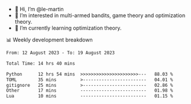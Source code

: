 - 👋 Hi, I’m @le-martin
- 👀 I’m interested in multi-armed bandits, game theory and optimization theory.
- 🌱 I’m currently learning optimization theory.
<!---- 💞️ I’m looking to collaborate on ...
- 📫 How to reach me ...-->

<!---
Tutorial for using WakaTime stats in GitHub profile: https://github.com/athul/waka-readme
-->

📊 Weekly development breakdown
<!--START_SECTION:waka-->

```txt
From: 12 August 2023 - To: 19 August 2023

Total Time: 14 hrs 40 mins

Python      12 hrs 54 mins  >>>>>>>>>>>>>>>>>>>>>>---   88.03 %
TOML        35 mins         >------------------------   04.01 %
gitignore   25 mins         >------------------------   02.86 %
Other       17 mins         -------------------------   01.98 %
Lua         10 mins         -------------------------   01.15 %
```

<!--END_SECTION:waka-->

<!---
le-martin/le-martin is a ✨ special ✨ repository because its `README.md` (this file) appears on your GitHub profile.
You can click the Preview link to take a look at your changes.
--->
